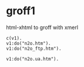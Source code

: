 # groff1
html-xhtml to groff with xmerl

```
c(v1).
v1:do("n2o.htm").
v1:do("n2o_ftp.htm").

v1:do("n2o.ua.htm").
```
